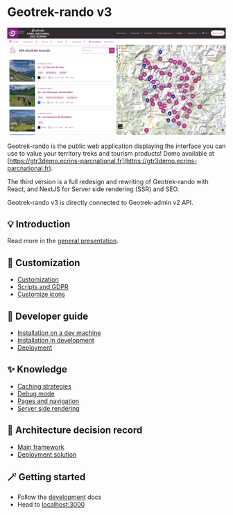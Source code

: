 # Geotrek-rando v3

![Search](img/home_ecrins.png)

Geotrek-rando is the public web application displaying the interface you can use to value your territory treks and tourism products! 
Demo available at [https://gtr3demo.ecrins-parcnational.fr](https://gtr3demo.ecrins-parcnational.fr).

The third version is a full redesign and rewriting of Geotrek-rando with React, and NextJS for Server side rendering (SSR) and SEO.

Geotrek-rando v3 is directly connected to Geotrek-admin v2 API.

## 💡 Introduction

Read more in the [general presentation](./presentation-fr.md).

## 🚀 Customization

- [Customization](./customization.md)
- [Scripts and GDPR](./customization.md)
- [Customize icons](./icons.md)

## 🔧 Developer guide

- [Installation on a dev machine](./installation.md)
- [Installation in development](./development.md)
- [Deployment](./deployment.md)

## ✨ Knowledge 

- [Caching strategies](./knowledge/caching.md)
- [Debug mode](./knowledge/debug.md)
- [Pages and navigation](./knowledge/pages-and-navigation.md)
- [Server side rendering](./knowledge/server-side-rendering.md)

## 🧱 Architecture decision record 

- [Main framework](./adrs/main_framework.md)
- [Deployment solution](./adrs/deployment_solution.md)

## 🪄 Getting started

- Follow the [development](./development.md) docs
- Head to [localhost:3000](http://localhost:3000)

